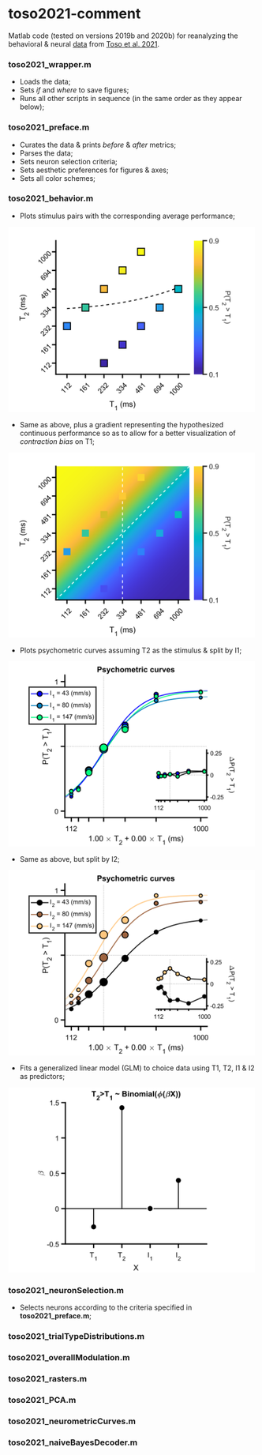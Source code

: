 # toso2021-comment

Matlab code (tested on versions 2019b and 2020b) for reanalyzing the behavioral & neural [data](https://data.mendeley.com/datasets/wp9h39kbtv/2) from [Toso et al. 2021](https://doi.org/10.1016/j.neuron.2021.08.020).

### toso2021_wrapper.m  
- Loads the data;
- Sets _if_ and _where_ to save figures;
- Runs all other scripts in sequence (in the same order as they appear below);

### toso2021_preface.m
- Curates the data & prints _before_ & _after_ metrics;
- Parses the data;
- Sets neuron selection criteria;
- Sets aesthetic preferences for figures & axes;
- Sets all color schemes;

### toso2021_behavior.m
- Plots stimulus pairs with the corresponding average performance;
<img src="panels/sampling_scheme.svg" width="500"/>

- Same as above, plus a gradient representing the hypothesized continuous performance so as to allow for a better visualization of _contraction bias_ on T1;
<img src="panels/contraction_bias.svg" width="500"/>

- Plots psychometric curves assuming T2 as the stimulus & split by I1;
<img src="panels/psychometric_curves_i1.svg" width="500"/>

- Same as above, but split by I2;
<img src="panels/psychometric_curves_i2.svg" width="500"/>

- Fits a generalized linear model (GLM) to choice data using T1, T2, I1 & I2 as predictors;
<img src="panels/choice_GLM.svg" width="500"/>

### toso2021_neuronSelection.m
- Selects neurons according to the criteria specified in **toso2021_preface.m**;

### toso2021_trialTypeDistributions.m

### toso2021_overallModulation.m

### toso2021_rasters.m

### toso2021_PCA.m

### toso2021_neurometricCurves.m

### toso2021_naiveBayesDecoder.m
